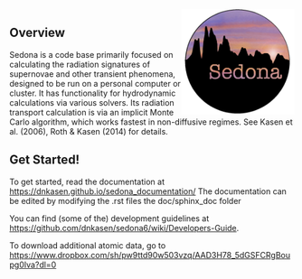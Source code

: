 
<img  align="right"  src="doc/sedona_logo.png" alt="drawing" width="200"/>

## Overview
Sedona is a code base primarily focused on calculating the radiation signatures of supernovae and other transient phenomena, designed to be run on a personal computer or cluster. It has functionality for hydrodynamic calculations via various solvers. Its radiation transport calculation is via an implicit Monte Carlo algorithm, which works fastest in non-diffusive regimes.  See Kasen et al. (2006), Roth & Kasen (2014) for details.

## Get Started!
To get started, read the documentation at
https://dnkasen.github.io/sedona_documentation/
The documentation can be edited by modifying the .rst files the doc/sphinx_doc folder

You can find (some of the) development guidelines at https://github.com/dnkasen/sedona6/wiki/Developers-Guide. 

To download additional atomic data, go to
https://www.dropbox.com/sh/pw9ttd90w503vzq/AAD3H78_5dGSFCRgBoupg0Iva?dl=0
